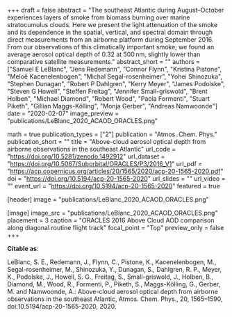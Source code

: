 +++
draft = false
abstract = "The southeast Atlantic during August–October experiences layers of smoke from biomass burning over marine stratocumulus clouds. Here we present the light attenuation of the smoke and its dependence in the spatial, vertical, and spectral domain through direct measurements from an airborne platform during September 2016. From our observations of this climatically important smoke, we found an average aerosol optical depth of 0.32 at 500 nm, slightly lower than comparative satellite measurements."
abstract_short = ""
authors = ["Samuel E LeBlanc",
"Jens Redemann",
"Connor Flynn",
"Kristina Pistone",
"Meloë Kacenelenbogen",
"Michal Segal-rosenheimer",
"Yohei Shinozuka",
"Stephen Dunagan",
"Robert P Dahlgren",
"Kerry Meyer",
"James Podolske",
"Steven G Howell",
"Steffen Freitag",
"Jennifer Small-griswold",
"Brent Holben",
"Michael Diamond",
"Robert Wood",
"Paola Formenti",
"Stuart Piketh",
"Gillian Maggs-Kölling",
"Monja Gerber",
"Andreas Namwoonde"]
date = "2020-02-07"
image_preview = "publications/LeBlanc_2020_ACAOD_ORACLES.png"

math = true
publication_types = ["2"]
publication = "Atmos. Chem. Phys."
publication_short = ""
title = "Above-cloud aerosol optical depth from airborne observations in the southeast Atlantic"
url_code = "https://doi.org/10.5281/zenodo.1492912"
url_dataset = "https://doi.org/10.5067/Suborbital/ORACLES/P3/2016_V1"
url_pdf = "https://acp.copernicus.org/articles/20/1565/2020/acp-20-1565-2020.pdf"
doi = "https://doi.org/10.5194/acp-20-1565-2020"
url_slides = ""
url_video = ""
event_url = "https://doi.org/10.5194/acp-20-1565-2020"
featured = true

[header]
  image = "publications/LeBlanc_2020_ACAOD_ORACLES.png"

[image]
   image_src = "publications/LeBlanc_2020_ACAOD_ORACLES.png"
   placement = 3
   caption = "ORACLES 2016 Above Cloud AOD comparison along diagonal routine flight track"
   focal_point = "Top"
   preview_only = false
+++

**Citable as**:

LeBlanc, S. E., Redemann, J., Flynn, C., Pistone, K., Kacenelenbogen, M., Segal-rosenheimer, M., Shinozuka, Y., Dunagan, S., Dahlgren, R. P., Meyer, K., Podolske, J., Howell, S. G., Freitag, S., Small-griswold, J., Holben, B., Diamond, M., Wood, R., Formenti, P., Piketh, S., Maggs-Kölling, G., Gerber, M. and Namwoonde, A.: Above-cloud aerosol optical depth from airborne observations in the southeast Atlantic, Atmos. Chem. Phys., 20, 1565–1590, doi:10.5194/acp-20-1565-2020, 2020.